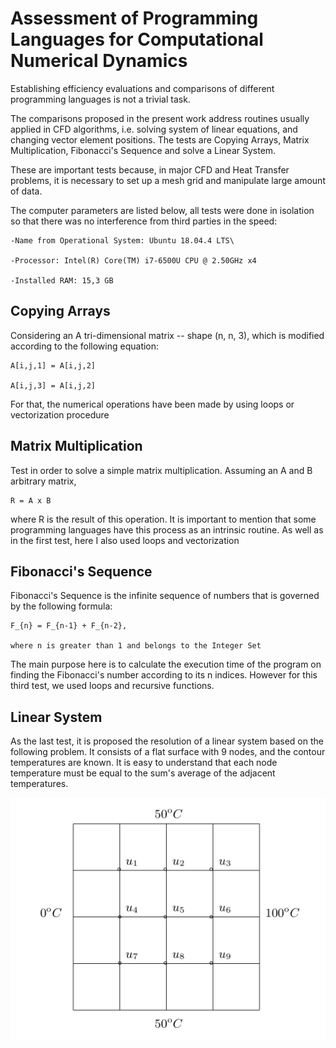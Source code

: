 # Assessment of Programming Languages for Computational Numerical Dynamics

Establishing efficiency evaluations and comparisons of different programming languages is not a trivial task.

The comparisons proposed in the present work address routines usually applied in CFD algorithms, i.e. solving system of linear equations, and changing vector element positions. The tests are Copying Arrays, Matrix Multiplication, Fibonacci's Sequence and solve a Linear System.

These are important tests because, in major CFD and Heat Transfer problems, it is necessary to set up a mesh grid and manipulate large amount of data.

The computer parameters are listed below, all tests were done in isolation so that there was no interference from third parties in the speed:

    -Name from Operational System: Ubuntu 18.04.4 LTS\

    -Processor: Intel(R) Core(TM) i7-6500U CPU @ 2.50GHz x4

    -Installed RAM: 15,3 GB 

## Copying Arrays

Considering an A tri-dimensional matrix -- shape (n, n, 3), which is modified according to the following equation:

    A[i,j,1] = A[i,j,2]
    
    A[i,j,3] = A[i,j,2]

For that, the numerical operations have been made by using loops or vectorization procedure

## Matrix Multiplication

Test in order to solve a simple matrix multiplication. Assuming an A and B arbitrary matrix,


    R = A x B

where R is the result of this operation. It is important to mention that some programming languages have this process as an intrinsic routine. As well as in the first test, here I also used loops and vectorization

## Fibonacci's Sequence

Fibonacci's Sequence is the infinite sequence of numbers that is governed by the following formula:


    F_{n} = F_{n-1} + F_{n-2}, 
    
    where n is greater than 1 and belongs to the Integer Set

 
The main purpose here is to calculate the execution time of the program on finding the Fibonacci's number according to its n indices. However for this third test, we used loops and recursive functions.

## Linear System

As the last test, it is proposed the resolution of a linear system based on the following problem. It consists of a flat surface with 9 nodes, and the contour temperatures are known. It is easy to understand that each node temperature must be equal to the sum's average of the adjacent temperatures. 


![](Images/grid_surface.png)

